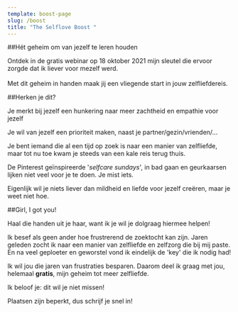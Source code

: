 ```yaml
---
template: boost-page
slug: /boost
title: "The Selflove Boost "
---
```

##Hét geheim om van jezelf te leren houden 

Ontdek in de gratis webinar op 18 oktober 2021 mijn sleutel die ervoor zorgde dat ik liever voor mezelf werd. \
\
Met dit geheim in handen maak jij een vliegende start in jouw zelfliefdereis. 

##Herken je dit? 

Je merkt bij jezelf een hunkering naar meer zachtheid en empathie voor jezelf 

Je wil van jezelf een prioriteit maken, naast je partner/gezin/vrienden/...

Je bent iemand die al een tijd op zoek is naar een manier van zelfliefde, maar tot nu toe kwam je steeds van een kale reis terug thuis. 

De Pinterest geïnspireerde '*selfcare sundays*', in bad gaan en geurkaarsen lijken niet veel voor je te doen. Je mist iets. 

Eigenlijk wil je niets liever dan mildheid en liefde voor jezelf creëren, maar je weet niet hoe. 

##Girl, I got you! 

Haal die handen uit je haar, want ik je wil je dolgraag hiermee helpen! 

Ik besef als geen ander hoe frustrerend de zoektocht kan zijn. Jaren geleden zocht ik naar een manier van zelfliefde en zelfzorg die bij mij paste. En na veel geploeter en geworstel vond ik eindelijk de 'key' die ik nodig had! 

Ik wil jou die jaren van frustraties besparen. Daarom deel ik graag met jou, helemaal **gratis**, mijn geheim tot meer zelfliefde. 

Ik beloof je: dit wil je niet missen! 

Plaatsen zijn beperkt, dus schrijf je snel in!
